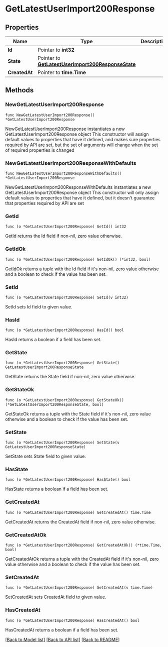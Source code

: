 # GetLatestUserImport200Response

## Properties

Name | Type | Description | Notes
------------ | ------------- | ------------- | -------------
**Id** | Pointer to **int32** |  | [optional] 
**State** | Pointer to [**GetLatestUserImport200ResponseState**](GetLatestUserImport200ResponseState.md) |  | [optional] 
**CreatedAt** | Pointer to **time.Time** |  | [optional] 

## Methods

### NewGetLatestUserImport200Response

`func NewGetLatestUserImport200Response() *GetLatestUserImport200Response`

NewGetLatestUserImport200Response instantiates a new GetLatestUserImport200Response object
This constructor will assign default values to properties that have it defined,
and makes sure properties required by API are set, but the set of arguments
will change when the set of required properties is changed

### NewGetLatestUserImport200ResponseWithDefaults

`func NewGetLatestUserImport200ResponseWithDefaults() *GetLatestUserImport200Response`

NewGetLatestUserImport200ResponseWithDefaults instantiates a new GetLatestUserImport200Response object
This constructor will only assign default values to properties that have it defined,
but it doesn't guarantee that properties required by API are set

### GetId

`func (o *GetLatestUserImport200Response) GetId() int32`

GetId returns the Id field if non-nil, zero value otherwise.

### GetIdOk

`func (o *GetLatestUserImport200Response) GetIdOk() (*int32, bool)`

GetIdOk returns a tuple with the Id field if it's non-nil, zero value otherwise
and a boolean to check if the value has been set.

### SetId

`func (o *GetLatestUserImport200Response) SetId(v int32)`

SetId sets Id field to given value.

### HasId

`func (o *GetLatestUserImport200Response) HasId() bool`

HasId returns a boolean if a field has been set.

### GetState

`func (o *GetLatestUserImport200Response) GetState() GetLatestUserImport200ResponseState`

GetState returns the State field if non-nil, zero value otherwise.

### GetStateOk

`func (o *GetLatestUserImport200Response) GetStateOk() (*GetLatestUserImport200ResponseState, bool)`

GetStateOk returns a tuple with the State field if it's non-nil, zero value otherwise
and a boolean to check if the value has been set.

### SetState

`func (o *GetLatestUserImport200Response) SetState(v GetLatestUserImport200ResponseState)`

SetState sets State field to given value.

### HasState

`func (o *GetLatestUserImport200Response) HasState() bool`

HasState returns a boolean if a field has been set.

### GetCreatedAt

`func (o *GetLatestUserImport200Response) GetCreatedAt() time.Time`

GetCreatedAt returns the CreatedAt field if non-nil, zero value otherwise.

### GetCreatedAtOk

`func (o *GetLatestUserImport200Response) GetCreatedAtOk() (*time.Time, bool)`

GetCreatedAtOk returns a tuple with the CreatedAt field if it's non-nil, zero value otherwise
and a boolean to check if the value has been set.

### SetCreatedAt

`func (o *GetLatestUserImport200Response) SetCreatedAt(v time.Time)`

SetCreatedAt sets CreatedAt field to given value.

### HasCreatedAt

`func (o *GetLatestUserImport200Response) HasCreatedAt() bool`

HasCreatedAt returns a boolean if a field has been set.


[[Back to Model list]](../README.md#documentation-for-models) [[Back to API list]](../README.md#documentation-for-api-endpoints) [[Back to README]](../README.md)


